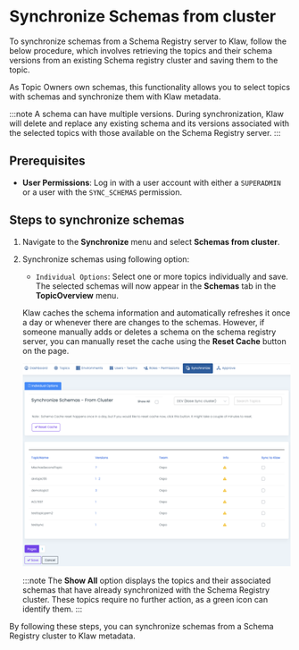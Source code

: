 # Synchronize Schemas from cluster

To synchronize schemas from a Schema Registry server to Klaw, follow the
below procedure, which involves retrieving the topics and their schema
versions from an existing Schema registry cluster and saving them to the
topic.

As Topic Owners own schemas, this functionality allows you to
select topics with schemas and synchronize them with Klaw metadata.


:::note
A schema can have multiple versions. During synchronization, Klaw will delete and replace any existing schema and its versions associated with the selected topics with those available on the Schema Registry server.
:::

## Prerequisites

- **User Permissions**: Log in with a user account with either a `SUPERADMIN` or a user with the `SYNC_SCHEMAS` permission.

## Steps to synchronize schemas

1. Navigate to the **Synchronize** menu and select **Schemas from cluster**.
2.  Synchronize schemas using following option:
    -   `Individual Options`: Select one or more topics individually
        and save. The selected schemas will now appear in the
        **Schemas** tab in the **TopicOverview** menu.

    Klaw caches the schema information and automatically refreshes it once a
    day or whenever there are changes to the schemas. However, if someone
    manually adds or deletes a schema on the schema registry server, you can
    manually reset the cache using the **Reset Cache** button on the page.
    
    ![image](../../../static/images/sync/SyncSchemasFromCluster.png)

    :::note
    The **Show All** option displays the topics and their associated schemas that have already synchronized with the Schema Registry cluster. These topics require no further action, as a green icon can identify them.
    :::

By following these steps, you can synchronize schemas from a Schema
Registry cluster to Klaw metadata.
